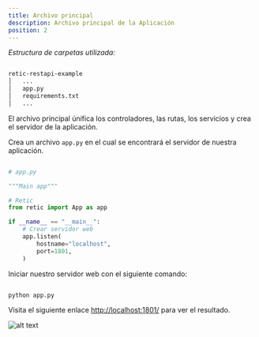 ```yaml
---
title: Archivo principal
description: Archivo principal de la Aplicación
position: 2
---
```


_Estructura de carpetas utilizada:_

```bash

retic-restapi-example
│   ...
│   app.py
│   requirements.txt
│   ...

```

El archivo principal únifica los controladores, las rutas, los servicios y crea el servidor de la aplicación.

Crea un archivo `app.py` en el cual se encontrará el servidor de nuestra aplicación.

```python

# app.py

"""Main app"""

# Retic
from retic import App as app

if __name__ == "__main__":
    # Crear servidor web
    app.listen(
        hostname="localhost",
        port=1801,
    )

```

Iniciar nuestro servidor web con el siguiente comando:

```bash

python app.py

```

Visita el siguiente enlace [http://localhost:1801/](http://localhost:1801/) para ver el resultado.

![alt text](/images/api_rest_app.png "API REST")

